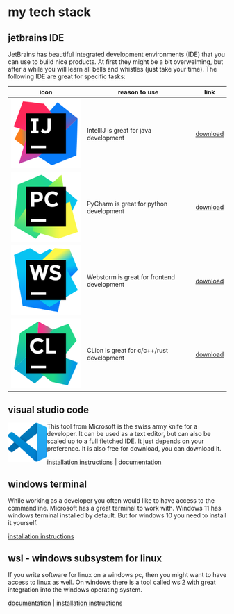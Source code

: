 # my tech stack

## jetbrains IDE

JetBrains has beautiful integrated development environments (IDE) that you can use to build nice products. 
At first they might be a bit overwelming, but after a while you will learn all bells and whistles (just take your time).
The following IDE are great for specific tasks:

| icon | reason to use | link |
|---|---|---|
| ![](./img/IntelliJ_IDEA_icon.svg) | IntellIJ is great for java development | [download](https://www.jetbrains.com/idea/download/) |
| ![](./img/PyCharm_icon.svg) | PyCharm is great for python development | [download](https://www.jetbrains.com/pycharm/download/) |
| ![](./img/WebStorm_icon.svg) | Webstorm is great for frontend development | [download](https://www.jetbrains.com/webstorm/download/) |
| ![](./img/CLion_icon.svg) | CLion is great for c/c++/rust development | [download](https://www.jetbrains.com/clion/download/) |


## visual studio code
<img src="./img/vscode.svg" align="left" height="90em" />
This tool from Microsoft is the swiss army knife for a developer. It can be used as a text editor, but can also be scaled up to a full fletched IDE. It just depends on your preference. 
It is also free for download, you can download it. 

[installation instructions](https://apps.microsoft.com/store/detail/XP9KHM4BK9FZ7Q) | [documentation](https://code.visualstudio.com/docs)

## windows terminal
While working as a developer you often would like to have access to the commandline. Microsoft has a great terminal to work with. Windows 11 has windows terminal installed by default. But for windows 10 you need to install it yourself. 

[installation instructions](https://www.microsoft.com/store/productId/9N0DX20HK701)

## wsl - windows subsystem for linux
If you write software for linux on a windows pc, then you might want to have access to linux as well. On windows there is a tool called wsl2 with great integration into the windows operating system. 

[documentation](https://learn.microsoft.com/en-us/windows/wsl/) | [installation instructions](https://learn.microsoft.com/en-us/windows/wsl/install)

